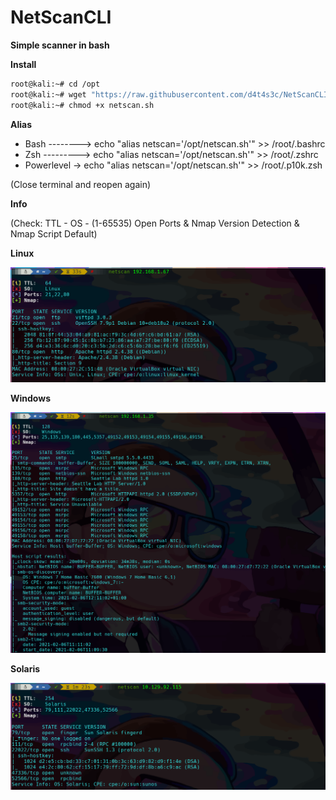 # NetScanCLI

**Simple scanner in bash**

**Install**
```bash
root@kali:~# cd /opt
root@kali:~# wget "https://raw.githubusercontent.com/d4t4s3c/NetScanCLI/main/netscan.sh"
root@kali:~# chmod +x netscan.sh
```
**Alias**

- Bash --------> echo "alias netscan='/opt/netscan.sh'" >> /root/.bashrc
- Zsh ---------> echo "alias netscan='/opt/netscan.sh'" >> /root/.zshrc
- Powerlevel -> echo "alias netscan='/opt/netscan.sh'" >> /root/.p10k.zsh

(Close terminal and reopen again)

**Info**

(Check: TTL - OS - (1-65535) Open Ports & Nmap Version Detection & Nmap Script Default)

**Linux**

![](/1.png)

**Windows**

![](/2.png)

**Solaris**

![](/3.png)
